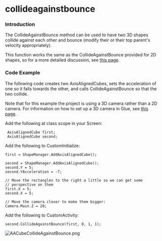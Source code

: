# collideagainstbounce

### Introduction

The CollideAgainstBounce method can be used to have two 3D shapes collide against each other and bounce (modify their or their top parent's velocity appropriately).

This function works the same as the CollideAgainstBounce provided for 2D shapes, so for a more detailed discussion, see [this page](../../../../../../frb/docs/index.php).

### Code Example

The following code creates two AxisAlignedCubes, sets the acceleration of one so it falls towards the other, and calls CollideAgainstBounce so that the two collide.

Note that for this example the project is using a 3D camera rather than a 2D camera. For information on how to set up a 3D camera in Glue, see [this page](../../../../../../frb/docs/index.php).

Add the following at class scope in your Screen:

```
 AxisAlignedCube first;
 AxisAlignedCube second;
```

Add the following to CustomInitialize:

```
first = ShapeManager.AddAxisAlignedCube();

second = ShapeManager.AddAxisAlignedCube();
second.Y = 5;
second.YAcceleration = -7;

// Move the rectangles to the right a little so we can get some
// perspective on them
first.X = 5;
second.X = 5;

// Move the camera closer to make them bigger:
Camera.Main.Z = 20;
```

Add the following to CustomActivity:

```
second.CollideAgainstBounce(first, 0, 1, 1);
```

![AACubeCollideAgainstBounce.png](../../../../../../media/migrated\_media-AACubeCollideAgainstBounce.png)

